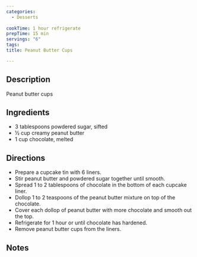 ```yaml
---
categories:
  - Desserts
  
cookTime: 1 hour refrigerate
prepTime: 15 min
servings: "6" 
tags:
title: Peanut Butter Cups

---
```


## Description 

Peanut butter cups

## Ingredients

* 3 tablespoons powdered sugar, sifted
* ½ cup creamy peanut butter
* 1 cup chocolate, melted

## Directions

* Prepare a cupcake tin with 6 liners.
* Stir peanut butter and powdered sugar together until smooth.
* Spread 1 to 2 tablespoons of chocolate in the bottom of each cupcake liner.
* Dollop 1 to 2 teaspoons of the peanut butter mixture on top of the chocolate.
* Cover each dollop of peanut butter with more chocolate and smooth out the top.
* Refrigerate for 1 hour or until chocolate has hardened.
* Remove peanut butter cups from the liners.

## Notes 


